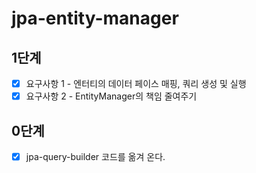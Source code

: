 # jpa-entity-manager

## 1단계
- [x] 요구사항 1 - 엔터티의 데이터 페이스 매핑, 쿼리 생성 및 실행
- [x] 요구사항 2 - EntityManager의 책임 줄여주기
 
## 0단계
- [x] jpa-query-builder 코드를 옮겨 온다.